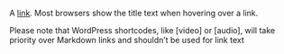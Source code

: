 A [link](http://example.com "Title").
Most browsers show the title text when hovering over a link.

Please note that WordPress shortcodes, like [video] or [audio], will take priority over Markdown links and shouldn’t be used for link text